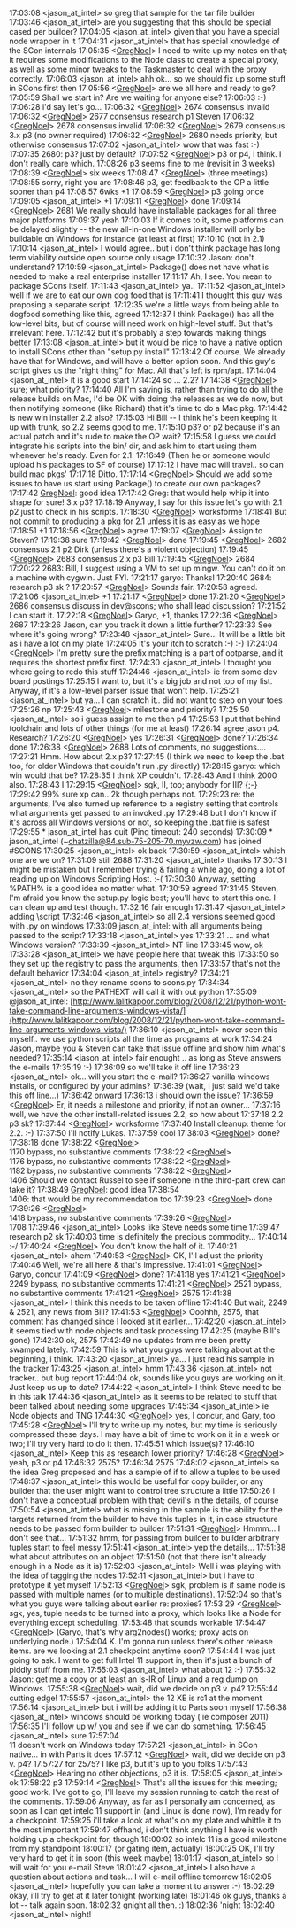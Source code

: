 17:03:08 <jason_at_intel>       so greg that sample for the tar file builder
17:03:46 <jason_at_intel>       are you suggesting that this should be special cased per builder?
17:04:05 <jason_at_intel>       given that you have a special node wrapper in it
17:04:31 <jason_at_intel>       that has special knowledge of the SCon internals
17:05:35 <[GregNoel](GregNoel)>     I need to write up my notes on that; it requires some modifications to the Node class to create a special proxy, as well as some minor tweaks to the Taskmaster to deal with the proxy correctly.
17:06:03 <jason_at_intel>       ahh ok... so we should fix up some stuff in SCons first then
17:05:56 <[GregNoel](GregNoel)>     are we all here and ready to go?
17:05:59 <Garyo>        Shall we start in?  Are we waiting for anyone else?
17:06:03 <Garyo>        :-)
17:06:28 <sgk>  i'd say let's go...
17:06:32 <[GregNoel](GregNoel)>     2674 consensus invalid
17:06:32 <[GregNoel](GregNoel)>     2677 consensus research p1 Steven
17:06:32 <[GregNoel](GregNoel)>     2678 consensus invalid
17:06:32 <[GregNoel](GregNoel)>     2679 consensus 3.x p3 (no owner required)
17:06:32 <[GregNoel](GregNoel)>     2680 needs priority, but otherwise consensus
17:07:02 <jason_at_intel>       wow that was fast :-)
17:07:35 <sgk>  2680:  p3?  just by default?
17:07:52 <[GregNoel](GregNoel)>     p3 or p4, I think.  I don't really care which.
17:08:26 <Garyo>        p3 seems fine to me (revisit in 3 weeks)
17:08:39 <[GregNoel](GregNoel)>     six weeks
17:08:47 <[GregNoel](GregNoel)>     (three meetings)
17:08:55 <Garyo>        sorry, right you are
17:08:46 <sgk>  p3, get feedback to the OP a little sooner than p4
17:08:57 <bdbaddog>     6wks +1
17:08:59 <[GregNoel](GregNoel)>     p3 going once
17:09:05 <jason_at_intel>       +1
17:09:11 <[GregNoel](GregNoel)>     done
17:09:14 <[GregNoel](GregNoel)>     2681 We really should have installable packages for all three major platforms
17:09:37 <sgk>  yeah
17:10:03 <Garyo>        If it comes to it, some platforms can be delayed slightly -- the new all-in-one Windows installer will only be buildable on Windows for instance (at least at first)
17:10:10 <Garyo>        (not in 2.1)
17:10:14 <jason_at_intel>       I would agree.. but i don't think package has long term viability outside open source only usage
17:10:32 <Garyo>        Jason: don't understand?
17:10:59 <jason_at_intel>       Package() does not have what is needed to make a real enterprise installer
17:11:17 <Garyo>        Ah, I see.  You mean to package SCons itself.
17:11:43 <jason_at_intel>       ya..
17:11:52 <jason_at_intel>       well if we are to eat our own dog food that is
17:11:41 <Garyo>        I thought this guy was proposing a separate script.
17:12:35 <sgk>  we're a little ways from being able to dogfood something like this, agreed
17:12:37 <Garyo>        I think Package() has all the low-level bits, but of course will need work on high-level stuff. But that's irrelevant here.
17:12:42 <sgk>  but it's probably a step towards making things better
17:13:08 <jason_at_intel>       but it would be nice to have a native option to install SCons other than "setup.py install"
17:13:42 <Garyo>        Of course.  We already have that for Windows, and will have a better option soon.  And this guy's script gives us the "right thing" for Mac.  All that's left is rpm/apt.
17:14:04 <jason_at_intel>       it is a good start
17:14:24 <sgk>  so ...  2.2?
17:14:38 <[GregNoel](GregNoel)>     sure; what priority?
17:14:40 <Garyo>        All I'm saying is, rather than trying to do all the release builds on Mac, I'd be OK with doing the releases as we do now, but then notifying someone (like Richard) that it's time to do a Mac pkg.
17:14:42 <bdbaddog>     is new win installer 2.2 also?
17:15:03 <Garyo>        Hi Bill -- I think he's been keeping it up with trunk, so 2.2 seems good to me.
17:15:10 <sgk>  p3?  or p2 because it's an actual patch and it's rude to make the OP wait?
17:15:58 <Garyo>        I guess we could integrate his scripts into the bin/ dir, and ask him to start using them whenever he's ready.  Even for 2.1.
17:16:49 <Garyo>        (Then he or someone would upload his packages to SF of course)
17:17:12 <bdbaddog>     I have mac will travel.. so can build mac pkgs'
17:17:18 <Garyo>        Ditto.
17:17:14 <[GregNoel](GregNoel)>     Should we add some issues to have us start using Package() to create our own packages?
17:17:42 <sgk>  [GregNoel](GregNoel):  good idea
17:17:42 <Garyo>        Greg: that would help whip it into shape for sure!  3.x p3?
17:18:19 <Garyo>        Anyway, I say for this issue let's go with 2.1 p2 just to check in his scripts.
17:18:30 <[GregNoel](GregNoel)>     worksforme
17:18:41 <Garyo>        But not commit to producing a pkg for 2.1 unless it is as easy as we hope
17:18:51 <sgk>  +1
17:18:56 <[GregNoel](GregNoel)>     agree
17:19:07 <[GregNoel](GregNoel)>     Assign to Steven?
17:19:38 <sgk>  sure
17:19:42 <[GregNoel](GregNoel)>     done
17:19:45 <[GregNoel](GregNoel)>     2682 consensus 2.1 p2 Dirk (unless there's a violent objection)
17:19:45 <[GregNoel](GregNoel)>     2683 consensus 2.x p3 Bill
17:19:45 <[GregNoel](GregNoel)>     2684
17:20:22 <Garyo>        2683: Bill, I suggest using a VM to set up mingw.  You can't do it on a machine with cygwin.  Just FYI.
17:21:17 <bdbaddog>     garyo: Thanks!
17:20:40 <sgk>  2684:  research p3 sk  ?
17:20:57 <[GregNoel](GregNoel)>     Sounds fair.
17:20:58 <Garyo>        agreed.
17:21:06 <jason_at_intel>       +1
17:21:17 <[GregNoel](GregNoel)>     done
17:21:20 <[GregNoel](GregNoel)>     2686 consensus discuss in dev@scons; who shall lead discussion?
17:21:52 <Garyo>        I can start it.
17:22:18 <[GregNoel](GregNoel)>     Garyo, +1, thanks
17:22:36 <[GregNoel](GregNoel)>     2687
17:23:26 <Garyo>        Jason, can you track it down a little further?
17:23:33 <Garyo>        See where it's going wrong?
17:23:48 <jason_at_intel>       Sure... It will be a little bit as i have a lot on my plate
17:24:05 <Garyo>        It's your itch to scratch :-) :-)
17:24:04 <[GregNoel](GregNoel)>     I'm pretty sure the prefix matching is a part of optparse, and it requires the shortest prefix first.
17:24:30 <jason_at_intel>       I thought you where going to redo this stuff
17:24:46 <jason_at_intel>       ie from some dev board postings
17:25:15 <Garyo>        I want to, but it's a big job and not top of my list.  Anyway, if it's a low-level parser issue that won't help.
17:25:21 <jason_at_intel>       but ya... I can scratch it.. did not want to step on your toes
17:25:26 <Garyo>        np
17:25:43 <[GregNoel](GregNoel)>     milestone and priority?
17:25:50 <jason_at_intel>       so i guess assign to me then p4
17:25:53 <Garyo>        I put that behind toolchain and lots of other things (for me at least)
17:26:14 <Garyo>        agree jason p4.  Research?
17:26:20 <[GregNoel](GregNoel)>     yes
17:26:31 <[GregNoel](GregNoel)>     done?
17:26:34 <sgk>  done
17:26:38 <[GregNoel](GregNoel)>     2688 Lots of comments, no suggestions....
17:27:21 <Garyo>        Hmm.  How about 2.x p3?
17:27:45 <Garyo>        (I think we need to keep the .bat too, for older Windows that couldn't run .py directly)
17:28:15 <bdbaddog>     garyo: which win would that be?
17:28:35 <Garyo>        I think XP couldn't.
17:28:43 <Garyo>        And I think 2000 also.
17:28:43 <sgk>  I
17:29:15 <[GregNoel](GregNoel)>     sgk, II, too; anybody for III? {;-}
17:29:42 <bdbaddog>     99% sure xp can.. 2k though perhaps not.
17:29:23 <sgk>  re: the arguments, I've also turned up reference to a registry setting that controls what arguments get passed to an invoked .py
17:29:48 <sgk>  but I don't know if it's across all Windows versions or not, so keeping the .bat file is safest
17:29:55 *      jason_at_intel has quit (Ping timeout: 240 seconds)
17:30:09 *      jason_at_intel (~[chatzilla@84.sub-75-205-70.myvzw.com](mailto:chatzilla@84.sub-75-205-70.myvzw.com)) has joined #SCONS
17:30:25 <jason_at_intel>       ok back
17:30:59 <jason_at_intel>       which one are we on?
17:31:09 <Garyo>        still 2688
17:31:20 <jason_at_intel>       thanks
17:30:13 <Garyo>        I might be mistaken but I remember trying & failing a while ago, doing a lot of reading up on Windows Scripting Host. :-(
17:30:30 <Garyo>        Anyway, setting %PATH% is a good idea no matter what.
17:30:59 <sgk>  agreed
17:31:45 <Garyo>        Steven, I'm afraid you know the setup.py logic best; you'll have to start this one.  I can clean up and test though.
17:32:16 <sgk>  fair enough
17:31:47 <jason_at_intel>       adding <pythoninstall>\script
17:32:46 <jason_at_intel>       so all 2.4 versions seemed good with .py on windows
17:33:09 <sgk>  jason_at_intel:  with all arguments being passed to the script?
17:33:18 <jason_at_intel>       yes
17:33:21 <Garyo>        ... and what Windows version?
17:33:39 <jason_at_intel>       NT line
17:33:45 <Garyo>        wow, ok
17:33:28 <jason_at_intel>       we have people here that tweak this
17:33:50 <sgk>  so they set up the registry to pass the arguments, then
17:33:57 <sgk>  that's not the default behavior
17:34:04 <jason_at_intel>       registry?
17:34:21 <jason_at_intel>       no they rename scons to scons.py
17:34:34 <jason_at_intel>       so the PATHEXT will call it with out python
17:35:09 <sgk>  @jason_at_intel:  [http://www.lalitkapoor.com/blog/2008/12/21/python-wont-take-command-line-arguments-windows-vista/](http://www.lalitkapoor.com/blog/2008/12/21/python-wont-take-command-line-arguments-windows-vista/)
17:36:10 <jason_at_intel>       never seen this myself.. we use python scripts all the time as programs at work
17:34:24 <Garyo>        Jason, maybe you & Steven can take that issue offline and show him what's needed?
17:35:14 <jason_at_intel>       fair enought .. as long as Steve answers the e-mails
17:35:19 <sgk>  :-)
17:36:09 <sgk>  so we'll take it off line
17:36:23 <jason_at_intel>       ok... will you start the e-mail?
17:36:27 <sgk>  vanilla windows installs, or configured by your admins?
17:36:39 <sgk>  (wait, I just said we'd take this off line...)
17:36:42 <sgk>  onward
17:36:13 <sgk>  i should own the issue?
17:36:59 <[GregNoel](GregNoel)>     Er, it needs a milestone and priority, if not an owner...
17:37:16 <sgk>  well, we have the other install-related issues 2.2, so how about
17:37:18 <sgk>  2.2 p3 sk?
17:37:44 <[GregNoel](GregNoel)>     worksforme
17:37:40 <Garyo>        Install cleanup: theme for 2.2. :-)
17:37:50 <Garyo>        I'll notify Lukas.
17:37:59 <sgk>  cool
17:38:03 <[GregNoel](GregNoel)>     done?
17:38:18 <Garyo>        done
17:38:22 <[GregNoel](GregNoel)>    
1170 bypass, no substantive comments
17:38:22 <[GregNoel](GregNoel)>    
1176 bypass, no substantive comments
17:38:22 <[GregNoel](GregNoel)>    
1182 bypass, no substantive comments
17:38:22 <[GregNoel](GregNoel)>    
1406 Should we contact Russel to see if someone in the third-part crew can take it?
17:38:49 <sgk>  [GregNoel](GregNoel):  good idea
17:38:54 <Garyo>       
1406: that would be my recommendation too
17:39:23 <[GregNoel](GregNoel)>     done
17:39:26 <[GregNoel](GregNoel)>    
1418 bypass, no substantive comments
17:39:26 <[GregNoel](GregNoel)>    
1708
17:39:46 <jason_at_intel>       Looks like Steve needs some time
17:39:47 <sgk>  research p2 sk
17:40:03 <sgk>  time is definitely the precious commodity...
17:40:14 <Garyo>        :-/
17:40:24 <[GregNoel](GregNoel)>     You don't know the half of it.
17:40:21 <jason_at_intel>       ahem
17:40:53 <[GregNoel](GregNoel)>     OK, I'll adjust the priority
17:40:46 <Garyo>        Well, we're all here & that's impressive.
17:41:01 <[GregNoel](GregNoel)>     Garyo, concur
17:41:09 <[GregNoel](GregNoel)>     done?
17:41:18 <Garyo>        yes
17:41:21 <[GregNoel](GregNoel)>     2249 bypass, no substantive comments
17:41:21 <[GregNoel](GregNoel)>     2521 bypass, no substantive comments
17:41:21 <[GregNoel](GregNoel)>     2575
17:41:38 <jason_at_intel>       I think this needs to be taken offline
17:41:40 <Garyo>        But wait, 2249 & 2521, any news from Bill?
17:41:53 <[GregNoel](GregNoel)>     Ooohhh, 2575, that comment has changed since I looked at it earlier...
17:42:20 <jason_at_intel>       it seems tied with node objects and task processing
17:42:25 <Garyo>        (maybe Bill's gone)
17:42:30 <Garyo>        ok, 2575
17:42:49 <bdbaddog>     no updates from me been pretty swamped lately.
17:42:59 <Garyo>        This is what you guys were talking about at the beginning, i think.
17:43:20 <jason_at_intel>       ya... I just read his sample in the tracker
17:43:25 <jason_at_intel>       hmm
17:43:36 <jason_at_intel>       not tracker.. but bug report
17:44:04 <Garyo>        ok, sounds like you guys are working on it.  Just keep us up to date?
17:44:22 <jason_at_intel>       I think Steve need to be in this talk
17:44:36 <jason_at_intel>       as it seems to be related to stuff that been talked about needing some upgrades
17:45:34 <jason_at_intel>       ie Node objects and TNG
17:44:30 <[GregNoel](GregNoel)>     yes, I concur, and Gary, too
17:45:28 <[GregNoel](GregNoel)>     I'll try to write up my notes, but my time is seriously compressed these days.  I may have a bit of time to work on it in a week or two; I'll try very hard to do it then.
17:45:51 <sgk>  which issue(s)?
17:46:10 <jason_at_intel>       Keep this as research lower priority?
17:46:28 <[GregNoel](GregNoel)>     yeah, p3 or p4
17:46:32 <sgk>  2575?
17:46:34 <Garyo>        2575
17:48:02 <jason_at_intel>       so the idea Greg proposed and has a sample of if to allow a tuples to be used
17:48:37 <jason_at_intel>       this would be useful for copy builder, or any builder that the user might want to control tree structure a little
17:50:26 <sgk>  I don't have a conceptual problem with that; devil's in the details, of course
17:50:54 <jason_at_intel>       what is missing in the sample is the ability for the targets returned from the builder to have this tuples in it, in case structure needs to be passed form builder to builder
17:51:31 <[GregNoel](GregNoel)>     Hmmm...  I don't see that...
17:51:32 <sgk>  hmm, for passing from builder to builder arbitrary tuples start to feel messy
17:51:41 <jason_at_intel>       yep the details...
17:51:38 <sgk>  what about attributes on an object
17:51:50 <sgk>  (not that there isn't already enough in a Node as it is)
17:52:03 <jason_at_intel>       Well i was playing with the idea of tagging the nodes
17:52:11 <jason_at_intel>       but i have to prototype it yet myself
17:52:13 <[GregNoel](GregNoel)>     sgk, problem is if same node is passed with multiple names (or to multiple destinations).
17:52:04 <sgk>  so that's what you guys were talking about earlier re: proxies?
17:53:29 <[GregNoel](GregNoel)>     sgk, yes, tuple needs to be turned into a proxy, which looks like a Node for everything except scheduling.
17:53:48 <sgk>  that sounds workable
17:54:47 <[GregNoel](GregNoel)>     (Garyo, that's why arg2nodes() works; proxy acts on underlying node.)
17:54:04 <bdbaddog>     K. I'm gonna run unless there's other release items. are we looking at 2.1 checkpoint anytime soon?
17:54:44 <Garyo>        I was just going to ask. I want to get full Intel
11 support in, then it's just a bunch of piddly stuff from me.
17:55:03 <jason_at_intel>       what about
12 :-)
17:55:32 <Garyo>        Jason: get me a copy or at least an ls-lR of Linux and a reg dump on Windows.
17:55:38 <[GregNoel](GregNoel)>     wait, did we decide on p3 v. p4?
17:55:44 <sgk>  cutting edge!
17:55:57 <jason_at_intel>       the
12 XE is rc1 at the moment
17:56:14 <jason_at_intel>       but i will be adding it to Parts soon myself
17:56:38 <jason_at_intel>       windows should be working today ( ie composer 2011)
17:56:35 <Garyo>        I'll follow up w/ you and see if we can do something.
17:56:45 <jason_at_intel>       sure
17:57:04 <Garyo>       
11 doesn't work on Windows today
17:57:21 <jason_at_intel>       in SCon native... in with Parts it does
17:57:12 <[GregNoel](GregNoel)>     wait, did we decide on p3 v. p4?
17:57:27 <Garyo>        for 2575?  I like p3, but it's up to you folks
17:57:43 <[GregNoel](GregNoel)>     Hearing no other objections, p3 it is.
17:58:05 <jason_at_intel>       ok
17:58:22 <sgk>  p3
17:59:14 <[GregNoel](GregNoel)>     That's all the issues for this meeting; good work.  I've got to go; I'll leave my session running to catch the rest of the comments.
17:59:06 <Garyo>        Anyway, as far as I personally am concerned, as soon as I can get intelc
11 support in (and Linux is done now), I'm ready for a checkpoint.
17:59:25 <sgk>  i'll take a look at what's on my plate and whittle it to the most important
17:59:47 <sgk>  offhand, i don't think anything I have is worth holding up a checkpoint for, though
18:00:02 <sgk>  so intelc
11 is a good milestone from my standpoint
18:00:17 <sgk>  (or gating item, actually)
18:00:25 <Garyo>        OK, I'll try very hard to get it in soon (this week maybe)
18:01:17 <jason_at_intel>       so I will wait for you e-mail Steve
18:01:42 <jason_at_intel>       I also have a question about actions and task... I will e-mail offline tomorrow
18:02:05 <jason_at_intel>       hopefully you can take a moment to answer :-)
18:02:29 <sgk>  okay, i'll try to get at it later tonight (working late)
18:01:46 <Garyo>        ok guys, thanks a lot -- talk again soon.
18:02:32 <bdbaddog>     gnight all then. :)
18:02:36 <sgk>  'night
18:02:40 <jason_at_intel>       night! 


